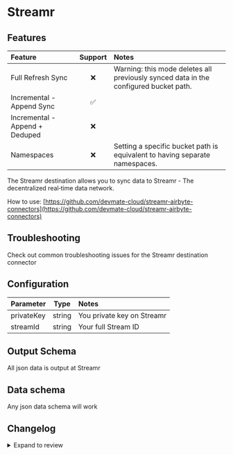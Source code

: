 # Streamr

## Features

| Feature                        | Support | Notes                                                                                |
| :----------------------------- | :-----: | :----------------------------------------------------------------------------------- |
| Full Refresh Sync              |   ❌    | Warning: this mode deletes all previously synced data in the configured bucket path. |
| Incremental - Append Sync      |   ✅    |                                                                                      |
| Incremental - Append + Deduped |   ❌    |                                                                                      |
| Namespaces                     |   ❌    | Setting a specific bucket path is equivalent to having separate namespaces.          |

The Streamr destination allows you to sync data to Streamr - The decentralized
real‑time data network.

How to use: [https://github.com/devmate-cloud/streamr-airbyte-connectors](https://github.com/devmate-cloud/streamr-airbyte-connectors)

## Troubleshooting

Check out common troubleshooting issues for the Streamr destination connector

## Configuration

| Parameter  |  Type  | Notes                      |
| :--------- | :----: | :------------------------- |
| privateKey | string | You private key on Streamr |
| streamId   | string | Your full Stream ID        |

## Output Schema

All json data is output at Streamr

## Data schema

Any json data schema will work

## Changelog
<details>
  <summary>Expand to review</summary>
| Version | Date       | Pull Request                                                                              | Subject          |
| :------ | :--------- | :---------------------------------------------------------------------------------------- | :--------------- |
| 0.0.1   | 2021-11-20 | [GitHub](https://github.com/devmate-cloud/streamr-airbyte-connectors/releases/tag/v0.0.1) | Initial release. |
</details>